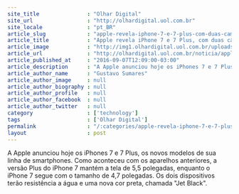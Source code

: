 ```yaml
---
site_title               : "Olhar Digital"
site_url                 : "http://olhardigital.uol.com.br"
site_locale              : "pt_BR"
article_slug             : "apple-revela-iphone-7-e-7-plus-com-duas-cameras-traseiras"
article_title            : "Apple revela iPhone 7 e 7 Plus, com duas câmeras traseiras"
article_image            : "http://img1.olhardigital.uol.com.br/uploads/acervo_imagens/2016/09/20160907154718_660_420.jpg"
article_url              : "http://olhardigital.uol.com.br/noticia/apple-revela-iphone-7-e-7-plus-com-duas-cameras-traseiras/61901"
article_published_at     : "2016-09-07T12:09:00-03:00"
article_description      : "A Apple anunciou hoje os iPhones 7 e 7 Plus, os novos modelos de sua linha de smartphones. Como aconteceu com os aparelhos anteriores, a versão Plus do iPhone 7 mantém a tela de 5,5 polegadas, enquanto o iPhone 7 segue com o tamanho de 4,7 polegadas. Os dois dispositivos terão resistência a água e uma nova cor preta, chamada 'Jet Black'."
article_author_name      : "Gustavo Sumares"
article_author_image     : null
article_author_biography : null
article_author_profile   : null
article_author_facebook  : null
article_author_twitter   : null
category                 : ['technology']
tags                     : ['Olhar Digital']
permalink                : "/:categories/apple-revela-iphone-7-e-7-plus-com-duas-cameras-traseiras/"
layout                   : post
---
```


A Apple anunciou hoje os iPhones 7 e 7 Plus, os novos modelos de sua linha de smartphones. Como aconteceu com os aparelhos anteriores, a versão Plus do iPhone 7 mantém a tela de 5,5 polegadas, enquanto o iPhone 7 segue com o tamanho de 4,7 polegadas. Os dois dispositivos terão resistência a água e uma nova cor preta, chamada "Jet Black".
